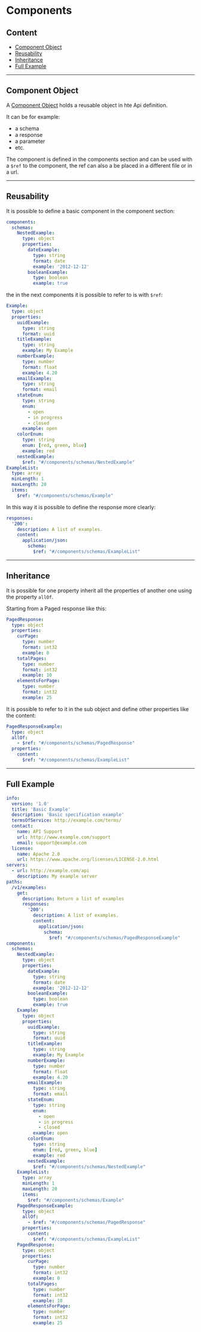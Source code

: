 # Components

## Content

- [Component Object](#component-object)
- [Reusability](#reusability)
- [Inheritance](#inheritance)
- [Full Example](#full-example)

---

## Component Object

A [Component Object](https://github.com/OAI/OpenAPI-Specification/blob/master/versions/3.0.3.md#componentsObject)
holds a reusable object in hte Api definition. 

It can be for example:
- a schema
- a response
- a parameter
- etc.

The component is defined in the components section and can be used with a `$ref` to the component, 
the ref can also a be placed in a different file or in a url.

---

## Reusability

It is possible to define a basic component in the component section:
```yaml
components:
  schemas:
    NestedExample:
      type: object
      properties:
        dateExample:
          type: string
          format: date
          example: '2012-12-12'
        booleanExample:
          type: boolean
          example: true
```
the in the next components it is possible to refer to is with `$ref`:
```yaml
Example:
  type: object
  properties:
    uuidExample:
      type: string
      format: uuid
    titleExample: 
      type: string
      example: My Example
    numberExample:
      type: number
      format: float
      example: 4.20
    emailExample:
      type: string
      format: email
    stateEnum:
      type: string
      enum: 
        - open
        - in progress
        - closed
      example: open
    colorEnum:
      type: string
      enum: [red, green, blue]
      example: red
    nestedExample:
      $ref: "#/components/schemas/NestedExample"
ExampleList:
  type: array
  minLength: 1
  maxLength: 20
  items:
    $ref: "#/components/schemas/Example"
```
In this way it is possible to define the response more clearly:
```yaml
responses:
  '200':
    description: A list of examples.
    content:
      application/json:
        schema:
          $ref: "#/components/schemas/ExampleList"
```

---

## Inheritance

It is possible for one property inherit all the properties of another one using the property `allOf`.

Starting from a Paged response like this:
```yaml
PagedResponse:
  type: object
  properties:
    curPage:
      type: number
      format: int32
      example: 0
    totalPages:
      type: number
      format: int32
      example: 10
    elementsForPage:
      type: number
      format: int32
      example: 25
```
It is possible to refer to it in the sub object and define other properties like the content:
```yaml
PagedResponseExample:
  type: object
  allOf:
    - $ref: "#/components/schemas/PagedResponse"
  properties:
    content:
      $ref: "#/components/schemas/ExampleList"
```

---

## Full Example

```yaml
info:
  version: '1.0'
  title: 'Basic Example'
  description: 'Basic specification example'
  termsOfService: http://example.com/terms/
  contact:
    name: API Support
    url: http://www.example.com/support
    email: support@example.com
  license:
    name: Apache 2.0
    url: https://www.apache.org/licenses/LICENSE-2.0.html
servers: 
  - url: http://example.com/api
    description: My example server 
paths:
  /v1/examples:
    get:
      description: Return a list of examples
      responses:
        '200':
          description: A list of examples.
          content:
            application/json:
              schema:
                $ref: "#/components/schemas/PagedResponseExample"
components:
  schemas:
    NestedExample:
      type: object
      properties:
        dateExample:
          type: string
          format: date
          example: '2012-12-12'
        booleanExample:
          type: boolean
          example: true
    Example:
      type: object
      properties:
        uuidExample:
          type: string
          format: uuid
        titleExample: 
          type: string
          example: My Example
        numberExample:
          type: number
          format: float
          example: 4.20
        emailExample:
          type: string
          format: email
        stateEnum:
          type: string
          enum: 
            - open
            - in progress
            - closed
          example: open
        colorEnum:
          type: string
          enum: [red, green, blue]
          example: red
        nestedExample:
          $ref: "#/components/schemas/NestedExample"
    ExampleList:
      type: array
      minLength: 1
      maxLength: 20
      items:
        $ref: "#/components/schemas/Example"
    PagedResponseExample:
      type: object
      allOf:
        - $ref: "#/components/schemas/PagedResponse"
      properties:
        content:
          $ref: "#/components/schemas/ExampleList"
    PagedResponse:
      type: object
      properties:
        curPage:
          type: number
          format: int32
          example: 0
        totalPages:
          type: number
          format: int32
          example: 10
        elementsForPage:
          type: number
          format: int32
          example: 25
```
